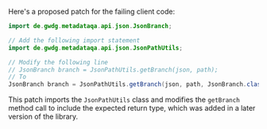 Here's a proposed patch for the failing client code:

```java
import de.gwdg.metadataqa.api.json.JsonBranch;

// Add the following import statement
import de.gwdg.metadataqa.api.json.JsonPathUtils;

// Modify the following line
// JsonBranch branch = JsonPathUtils.getBranch(json, path);
// To
JsonBranch branch = JsonPathUtils.getBranch(json, path, JsonBranch.class);
```

This patch imports the `JsonPathUtils` class and modifies the `getBranch` method call to include the expected return type, which was added in a later version of the library.